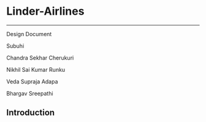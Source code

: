 # Linder-Airlines
---

Design Document

Subuhi

Chandra Sekhar Cherukuri

Nikhil Sai Kumar Runku

Veda Supraja Adapa

Bhargav Sreepathi

## Introduction

